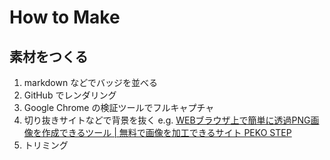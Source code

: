# How to Make

## 素材をつくる

1. markdown などでバッジを並べる
1. GitHub でレンダリング
1. Google Chrome の検証ツールでフルキャプチャ
1. 切り抜きサイトなどで背景を抜く e.g. [WEBブラウザ上で簡単に透過PNG画像を作成できるツール | 無料で画像を加工できるサイト PEKO STEP](https://www.peko-step.com/tool/alphachannel.html)
1. トリミング

